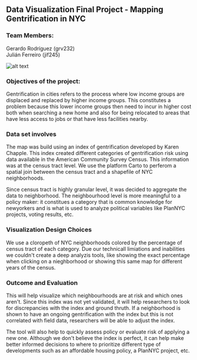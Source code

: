 ## Data Visualization Final Project - Mapping Gentrification in NYC

### Team Members:
Gerardo Rodríguez (grv232)  
Julián Ferreiro (jif245)

![alt text](https://lh4.googleusercontent.com/-9UEy9CyEAaE/U7rAhlyPoeI/AAAAAAAABoY/IqaH8FCVZIs/s618/unnamed-001.jpg)




### Objectives of the project:
Gentrification in cities refers to the process where low income groups are displaced and replaced by higher income groups. 
This constitutes a problem because this lower income groups then need to incur in higher cost both when searching a new home and also for being relocated to areas that have less access to jobs or that have less facilities nearby.


### Data set involves
The map was build using an index of gentrification developed by Karen Chapple.
This index created different categories of gentrification risk using data available in the American Community Survey Census.
This information was at the census tract level. We use the platform Carto to perferom a spatial join between the census tract and a shapefile of NYC neighborhoods. 

Since census tract is highly granular level, it was decided to aggregate the data to neighborhood. 
The neighbourhood level is more meaningful to a policy maker: it constitues a category that is common knowledge for newyorkers and is what is used to analyze political variables like PlanNYC projects, voting results, etc.

### Visualization Design Choices
We use a cloropeth of NYC neighborhoods colored by the percentage of census tract of each category.
Due our technicall limiations and inabilities we couldn't create a deep analyzis tools, like showing the exact percentage when clicking on a nieghborhood or showing this same map for different years of the census. 

### Outcome and Evaluation
This will help visualize which neighbourhoods are at risk and which ones aren't. 
Since this index was not yet validated, it will help researchers to look for discrepancies with the index and ground thruth. If a neighborhood is shown to have an ongoing gentrification with the index but this is not correlated with field data, researchers will be able to adjust the index. 

The tool will also help to quickly assess policy or evaluate risk of applying a new one. Although we don't believe the index is perfect, it can help make better informed decisions to where to prioritize different type of developments such as an affordable housing policy, a PlanNYC project, etc. 
